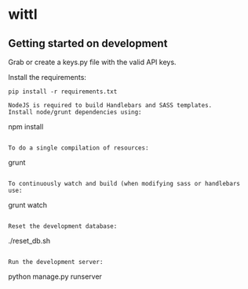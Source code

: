 wittl
=====

Getting started on development
---------------

Grab or create a keys.py file with the valid API keys.

Install the requirements:
```
pip install -r requirements.txt

NodeJS is required to build Handlebars and SASS templates.
Install node/grunt dependencies using:
```
npm install
```

To do a single compilation of resources:
```
grunt
```

To continuously watch and build (when modifying sass or handlebars use:
```
grunt watch
```

Reset the development database:
```
./reset_db.sh
```

Run the development server:
```
python manage.py runserver
```
